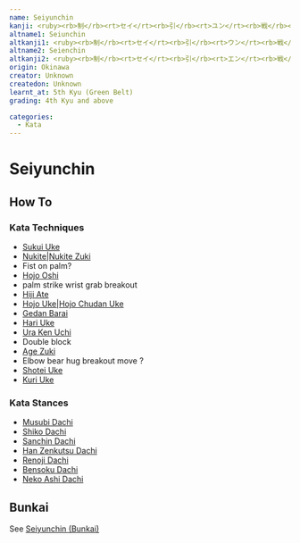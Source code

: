 ```yaml
---
name: Seiyunchin
kanji: <ruby><rb>制</rb><rt>セイ</rt><rb>引</rb><rt>ユン</rt><rb>戦</rb><rt>チン</rt></ruby>
altname1: Seiunchin
altkanji1: <ruby><rb>制</rb><rt>セイ</rt><rb>引</rb><rt>ウン</rt><rb>戦</rb><rt>チン</rt></ruby>
altname2: Seienchin
altkanji2: <ruby><rb>制</rb><rt>セイ</rt><rb>引</rb><rt>エン</rt><rb>戦</rb><rt>チン</rt></ruby>
origin: Okinawa
creator: Unknown
createdon: Unknown
learnt_at: 5th Kyu (Green Belt)
grading: 4th Kyu and above

categories:
  - Kata
---
```


# Seiyunchin

<Infobox/>

<!-- ## Name Meaning -->

<!-- ## Kata History -->

## How To

<Wiki-Video url="https://www.youtube.com/watch?v=NBoU_T8VF_0" />

<!-- ### Important Points -->

### Kata Techniques

- [Sukui Uke](/)
- [Nukite|Nukite Zuki](/)
- Fist on palm?
- [Hojo Oshi](/)
- palm strike wrist grab breakout
- [Hiji Ate](/)
- [Hojo Uke|Hojo Chudan Uke](/)
- [Gedan Barai](/)
- [Hari Uke](/)
- [Ura Ken Uchi](/)
- Double block
- [Age Zuki](/)
- Elbow bear hug breakout move ?
- [Shotei Uke](/)
- [Kuri Uke](/)

### Kata Stances

- [Musubi Dachi](/)
- [Shiko Dachi](/)
- [Sanchin Dachi](/)
- [Han Zenkutsu Dachi](/)
- [Renoji Dachi](/)
- [Bensoku Dachi](/)
- [Neko Ashi Dachi](/)

<!-- ### Dan Grade Changes -->

## Bunkai

See [Seiyunchin (Bunkai)](/)
